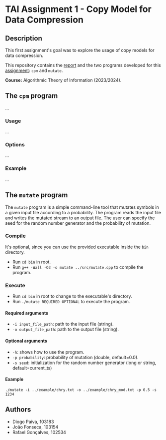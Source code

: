 # TAI Assignment 1 - Copy Model for Data Compression

## Description

This first assignment's goal was to explore the usage of copy models for data compression.

This repository contains the [report](report/report.pdf) and the two programs developed for this [assignment](description.pdf): `cpm`
and `mutate`.

**Course:** Algorithmic Theory of Information (2023/2024).

## The `cpm` program

...

### Usage

...

### Options

...

### Example

...

## The `mutate` program

The `mutate` program is a simple command-line tool that mutates symbols in a given input file according to a
probability. The program reads the input file and writes the mutated stream to an output file. The user can specify
the seed for the random number generator and the probability of mutation.

### Compile

It's optional, since you can use the provided executable inside the `bin` directory.

- Run `cd bin` in root.
- Run `g++ -Wall -O3 -o mutate ../src/mutate.cpp` to compile the program.

### Execute

- Run `cd bin` in root to change to the executable's directory.
- Run `./mutate REQUIRED OPTIONAL` to execute the program.

#### Required arguments

- `-i input_file_path`: path to the input file (string).
- `-o output_file_path`: path to the output file (string).

#### Optional arguments

- `-h`: shows how to use the program.
- `-p probability`: probability of mutation (double, default=0.0).
- `-s seed`: initialization for the random number generator (long or string, default=current_ts)

#### Example

`./mutate -i ../example/chry.txt -o ../example/chry_mod.txt -p 0.5 -s 1234`

## Authors

- Diogo Paiva, 103183
- João Fonseca, 103154
- Rafael Gonçalves, 102534
